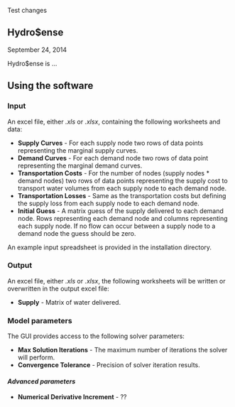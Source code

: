 Test changes

## Hydro$ense
September 24, 2014

Hydro$ense is ...

## Using the software

### Input
An excel file, either *.xls* or *.xlsx*, containing the following worksheets and data:

* **Supply Curves** - For each supply node two rows of data points representing the marginal supply curves.
* **Demand Curves** - For each demand node two rows of data point representing the marginal demand curves.
* **Transportation Costs** - For the number of nodes (supply nodes * demand nodes) two rows of data points representing the supply cost to transport water volumes from each supply node to each demand node.
* **Transportation Losses** - Same as the transportation costs but defining the supply loss from each supply node to each demand node.
* **Initial Guess** - A matrix guess of the supply delivered to each demand node. Rows representing each demand node and columns representing each supply node. If no flow can occur between a supply node to a demand node the guess should be zero.

An example input spreadsheet is provided in the installation directory.

### Output
An excel file, either *.xls* or *.xlsx*, the following worksheets will be written or overwritten in the output excel file:

* **Supply** - Matrix of water delivered.

### Model parameters
The GUI provides access to the following solver parameters:

*  **Max Solution Iterations** - The maximum number of iterations the solver will perform.
*  **Convergence Tolerance** - Precision of solver iteration results.

#### *Advanced parameters*
* **Numerical Derivative Increment** - ??
